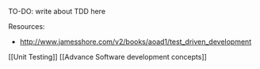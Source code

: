 
TO-DO: write about TDD here

Resources:

- http://www.jamesshore.com/v2/books/aoad1/test_driven_development

[[Unit Testing]] [[Advance Software development concepts]]